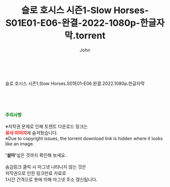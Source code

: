 ﻿---
layout: post
title:  "슬로 호시스 시즌1-Slow Horses-S01E01-E06-완결-2022-1080p-한글자막.torrent"
author: John
categories: [ 드라마 ]
tags: [  ]
image:  
description: "슬로 호시스 시즌1-Slow Horses-S01E01-E06-완결-2022-1080p-한글자막 torrent 정보 공유"
toc: true
toc_sticky: true
---

<br>
<div class="view-img">
<img alt="" class="img-tag" content="http://torrentmobile61.com/data/file/drama/2041236358_yvKY3wiM_930e374eeb0b821c0c562b882fb19cc852653e69.jpg" itemprop="image" src="http://torrentmobile61.com/data/file/drama/2041236358_yvKY3wiM_930e374eeb0b821c0c562b882fb19cc852653e69.jpg"/></div><div class="view-content" itemprop="description">
<p>슬로 호시스 시즌1.Slow Horses.S01E01-E06.완결.2022.1080p.한글자막<br/></p> </div>
    
<br><br><br>
<p data-ke-size="size16"><b><span style="color: green;">주의사항</span></b><br /><br />※저작권 문제로 인해 토렌트 다운로드 링크는<br /><b><span style="color: red;">유사 이미지</span></b>에 숨겨뒀습니다.<br />※Due to copyright issues, the torrent download link is hidden where it looks like an image.<br /><br /><b>'설마'</b>싶은 것까지 확인해 보세요.<br /><br />숨김링크 클릭 시 마그넷 나타나지 않는 것은<br />저작권으로 인한 링크만료 자료로<br />1시간 간격으로 봇에 의해 마그넷 주소 갱신됩니다.</p>
